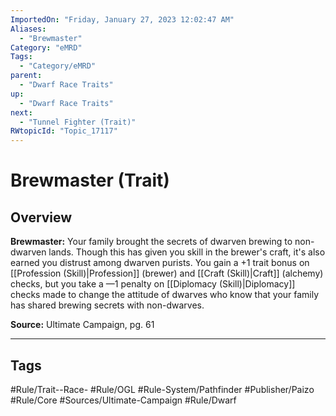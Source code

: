 ```yaml
---
ImportedOn: "Friday, January 27, 2023 12:02:47 AM"
Aliases:
  - "Brewmaster"
Category: "eMRD"
Tags:
  - "Category/eMRD"
parent:
  - "Dwarf Race Traits"
up:
  - "Dwarf Race Traits"
next:
  - "Tunnel Fighter (Trait)"
RWtopicId: "Topic_17117"
---
```

# Brewmaster (Trait)
## Overview
**Brewmaster:** Your family brought the secrets of dwarven brewing to non-dwarven lands. Though this has given you skill in the brewer's craft, it's also earned you distrust among dwarven purists. You gain a +1 trait bonus on [[Profession (Skill)|Profession]] (brewer) and [[Craft (Skill)|Craft]] (alchemy) checks, but you take a —1 penalty on [[Diplomacy (Skill)|Diplomacy]] checks made to change the attitude of dwarves who know that your family has shared brewing secrets with non-dwarves.

**Source:** Ultimate Campaign, pg. 61


---
## Tags
#Rule/Trait--Race- #Rule/OGL #Rule-System/Pathfinder #Publisher/Paizo #Rule/Core #Sources/Ultimate-Campaign #Rule/Dwarf

